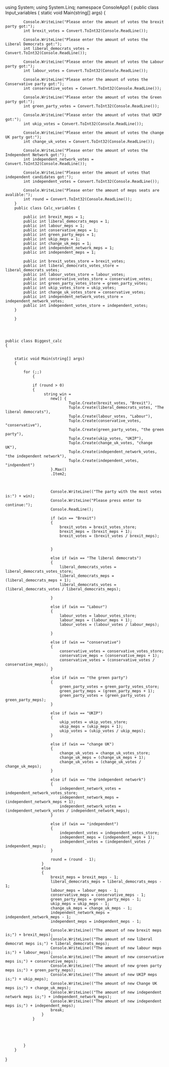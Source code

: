 using System;
using System.Linq;
namespace ConsoleApp1
{
    public class Input_variables
    {
        static void Main(string[] args)
        {

            Console.WriteLine("Please enter the amount of votes the brexit party got:");
            int brexit_votes = Convert.ToInt32(Console.ReadLine());

            Console.WriteLine("Please enter the amount of votes the Liberal Democrats got:");
            int liberal_democrats_votes = Convert.ToInt32(Console.ReadLine());

            Console.WriteLine("Please enter the amount of votes the Labour party got:");
            int labour_votes = Convert.ToInt32(Console.ReadLine());

            Console.WriteLine("Please enter the amount of votes the Conservative party got:");
            int conservative_votes = Convert.ToInt32(Console.ReadLine());

            Console.WriteLine("Please enter the amount of votes the Green party got:");
            int green_party_votes = Convert.ToInt32(Console.ReadLine());

            Console.WriteLine("Please enter the amount of votes that UKIP got:");
            int ukip_votes = Convert.ToInt32(Console.ReadLine());

            Console.WriteLine("Please enter the amount of votes the change UK party got:");
            int change_uk_votes = Convert.ToInt32(Console.ReadLine());

            Console.WriteLine("Please enter the amount of votes the Independent Network got:");
            int independent_network_votes = Convert.ToInt32(Console.ReadLine());

            Console.WriteLine("Please enter the amount of votes that independent candidates got:");
            int independent_votes = Convert.ToInt32(Console.ReadLine());

            Console.WriteLine("Please enter the amount of meps seats are avalible:");
            int round = Convert.ToInt32(Console.ReadLine());
        }
        public class Calc_variables {

            public int brexit_meps = 1;
            public int liberal_democrats_meps = 1;
            public int labour_meps = 1;
            public int conservative_meps = 1;
            public int green_party_meps = 1;
            public int ukip_meps = 1;
            public int change_uk_meps = 1;
            public int independent_network_meps = 1;
            public int independent_meps = 1;

            public int brexit_votes_store = brexit_votes;
            public int liberal_democrats_votes_store = liberal_democrats_votes;
            public int labour_votes_store = labour_votes;
            public int conservative_votes_store = conservative_votes;
            public int green_party_votes_store = green_party_votes;
            public int ukip_votes_store = ukip_votes;
            public int change_uk_votes_store = conservative_votes;
            public int independent_network_votes_store = independent_network_votes;
            public int independent_votes_store = independent_votes;
        }

        }
    



    public class Biggest_calc
    {


        static void Main(string[] args)
        {

            for (;;)
                {

                if (round > 0)
                {
                     string win =
                        new[] {
                                Tuple.Create(brexit_votes, "Brexit"),
                                Tuple.Create(liberal_democrats_votes, "The liberal democrats"),
                                Tuple.Create(labour_votes, "Labour"),
                                Tuple.Create(conservative_votes, "conservative"),
                                Tuple.Create(green_party_votes, "the green party"),
                                Tuple.Create(ukip_votes, "UKIP"),
                                Tuple.Create(change_uk_votes, "change UK"),
                                Tuple.Create(independent_network_votes, "the independent network"),
                                Tuple.Create(independent_votes, "indpendent")
                        }.Max()
                        .Item2;
                        


                        Console.WriteLine(("The party with the most votes is:") + win);
                        Console.WriteLine("Please press enter to continue:");
                        Console.ReadLine();

                        if (win == "Brexit")
                        {
                            brexit_votes = brexit_votes_store;
                            brexit_meps = (brexit_meps + 1);
                            brexit_votes = (brexit_votes / brexit_meps);


                        }

                        else if (win == "The liberal democrats")
                        {
                            liberal_democrats_votes = liberal_democrats_votes_store;
                            liberal_democrats_meps = (liberal_democrats_meps + 1);
                            liberal_democrats_votes = (liberal_democrats_votes / liberal_democrats_meps);

                        }

                        else if (win == "Labour")
                        {
                            labour_votes = labour_votes_store;
                            labour_meps = (labour_meps + 1);
                            labour_votes = (labour_votes / labour_meps);

                        }

                        else if (win == "conservative")
                        {
                            conservative_votes = conservative_votes_store;
                            conservative_meps = (conservative_meps + 1);
                            conservative_votes = (conservative_votes / conservative_meps);
                        }

                        else if (win == "the green party")
                        {
                            green_party_votes = green_party_votes_store;
                            green_party_meps = (green_party_meps + 1);
                            green_party_votes = (green_party_votes / green_party_meps);
                        }

                        else if (win == "UKIP")
                        {
                            ukip_votes = ukip_votes_store;
                            ukip_meps = (ukip_meps + 1);
                            ukip_votes = (ukip_votes / ukip_meps);
                        }

                        else if (win == "change UK")
                        {
                            change_uk_votes = change_uk_votes_store;
                            change_uk_meps = (change_uk_meps + 1);
                            change_uk_votes = (change_uk_votes / change_uk_meps);
                        }

                        else if (win == "the independent network")
                        {
                            independent_network_votes = independent_network_votes_store;
                            independent_network_meps = (independent_network_meps + 1);
                            independent_network_votes = (independent_network_votes / independent_network_meps);
                        }

                        else if (win == "independent")
                        {
                            independent_votes = independent_votes_store;
                            independent_meps = (independent_meps + 1);
                            independent_votes = (independent_votes / independent_meps);
                        }

                        round = (round - 1);
                    }
                    else
                    {
                        brexit_meps = brexit_meps - 1;
                        liberal_democrats_meps = liberal_democrats_meps - 1;
                        labour_meps = labour_meps - 1;
                        conservative_meps = conservative_meps - 1;
                        green_party_meps = green_party_meps - 1;
                        ukip_meps = ukip_meps - 1;
                        change_uk_meps = change_uk_meps - 1;
                        independent_network_meps = independent_network_meps - 1;
                        independent_meps = independent_meps - 1;

                        Console.WriteLine(("The amount of new brexit meps is;") + brexit_meps);
                        Console.WriteLine(("The amount of new liberal democrat meps is;") + liberal_democrats_meps);
                        Console.WriteLine(("The amount of new labour meps is;") + labour_meps);
                        Console.WriteLine(("The amount of new conservative meps is;") + conservative_meps);
                        Console.WriteLine(("The amount of new green party meps is;") + green_party_meps);
                        Console.WriteLine(("The amount of new UKIP meps is;") + ukip_meps);
                        Console.WriteLine(("The amount of new Change UK meps is;") + change_uk_meps);
                        Console.WriteLine(("The amount of new independent network meps is;") + independent_network_meps);
                        Console.WriteLine(("The amount of new independent meps is;") + independent_meps);
                        break;
                    }
                }





            }
        }
}
